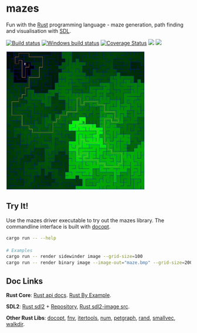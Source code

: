 # mazes

Fun with the [Rust](https://www.rust-lang.org/) programming language - maze generation, path finding and visualisation with [SDL](https://www.libsdl.org/).

[![Build status](https://api.travis-ci.org/enerqi/mazes.png)](https://travis-ci.org/enerqi/mazes)
[![Windows build status](https://ci.appveyor.com/api/projects/status/github/enerqi/mazes?svg=true)](https://ci.appveyor.com/project/enerqi/mazes)
[![Coverage Status](https://coveralls.io/repos/github/enerqi/mazes/badge.svg?branch=master)](https://coveralls.io/github/enerqi/mazes?branch=master)
[![](https://img.shields.io/badge/License-Apache2-green.svg)](https://github.com/enerqi/mazes/blob/master/LICENSE-APACHE)
[![](https://img.shields.io/badge/License-MIT-green.svg)](https://github.com/enerqi/mazes/blob/master/LICENSE-MIT)

![Wilson Maze](resources/wilson-maze.jpg)



## Try It!

Use the mazes driver executable to try out the mazes library. The commandline interface is built with [docopt](http://docopt.org/).

```bash
cargo run -- --help

# Examples
cargo run -- render sidewinder image --grid-size=100
cargo run -- render binary image --image-out="maze.bmp" --grid-size=200
```

## Doc Links

**Rust Core**: [Rust api docs](https://doc.rust-lang.org/std/). [Rust By Example](http://rustbyexample.com/).

**SDL2**: [Rust sdl2](https://angrylawyer.github.io/rust-sdl2/sdl2/) + [Repository](https://github.com/AngryLawyer/rust-sdl2), [Rust sdl2-image src](https://github.com/xsleonard/rust-sdl2_image/blob/master/src/sdl2_image/).

**Other Rust Libs**: [docopt](http://burntsushi.net/rustdoc/docopt/), [fnv](https://doc.servo.org/fnv/), [itertools](https://bluss.github.io/rust-itertools/doc/itertools/index.html), [num](https://rust-num.github.io/num/num/index.html), [petgraph](https://bluss.github.io/petulant-avenger-graphlibrary/doc/petgraph/index.html), [rand](https://doc.rust-lang.org/rand/rand/index.html), [smallvec](http://doc.servo.org/smallvec/index.html), [walkdir](http://burntsushi.net/rustdoc/walkdir/).
